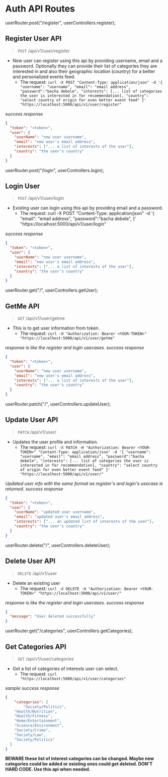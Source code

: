 # Auth API Routes

userRouter.post("/register", userControllers.register);

## Register User API

> `POST` /api/v1/user/register

- New user can register using this api by providing username, email and a password. Optionally they can provide their list of categories they are interested in and also their geographic location (country) for a better and personalized events feed.
  - The request: `curl -X POST "Content-Type: application/json" -d '{
"username": "username",
"email": "email address",
"password":"bacha debele",
"interests": [... list of categories the user is interested in for recommendation],
"country": "select country of origin for even better event feed"
}' "https://localhost:5000/api/v1/user/register"`

_success response_

```json
{
  "token": "<token>",
  "user": {
    "userName": "new user username",
    "email": "new user's email address",
    "interests": ["... a list of interests of the user"],
    "country": "the user's country"
  }
}
```

userRouter.post("/login", userControllers.login);

## Login User

> `POST` /api/v1/user/login

- Existing user can login using this api by providing email and a password.
  - The request: curl -X POST "Content-Type: application/json" -d '{
    "email": "email address",
    "password":"bacha debele",
    }' "https://localhost:5000/api/v1/user/login"

_success response_

```json
{
  "token": "<token>",
  "user": {
    "userName": "new user username",
    "email": "new user's email address",
    "interests": ["... a list of interests of the user"],
    "country": "the user's country"
  }
}
```

userRouter.get("/", userControllers.getUser);

## GetMe API

> `GET` /api/v1/user/getme

- This is to get user information from token.
  - The request: `curl -H "Authorization: Bearer <YOUR-TOKEN>" "https://localhost:5000/api/v1/user/getme"`

_response is like the register and login usecases._
_success response_

```json
{
  "token": "<token>",
  "user": {
    "userName": "new user username",
    "email": "new user's email address",
    "interests": ["... a list of interests of the user"],
    "country": "the user's country"
  }
}
```

userRouter.patch("/", userControllers.updateUser);

## Update User API

> `PATCH` /api/v1/user/

- Updates the user profile and information.
  - The request: `curl -X PATCH -H "Authorization: Bearer <YOUR-TOKEN>" "Content-Type: application/json" -d '{
"username": "username",
"email": "email address",
"password":"bacha debele",
"interests": [... list of categories the user is interested in for recommendation],
"country": "select country of origin for even better event feed"
}' "https://localhost:5000/api/v1/user/"`

_Updated user info with the same format as register's and login's usecase is returned._
_success response_

```json
{
  "token": "<token>",
  "user": {
    "userName": "updated user username",
    "email": "updated user's email address",
    "interests": ["... an updated list of interests of the user"],
    "country": "the user's country"
  }
}
```

userRouter.delete("/", userControllers.deleteUser);

## Delete User API

> `DELETE` /api/v1/user

- Delete an existing user
  - The request: `curl -X DELETE -H "Authorization: Bearer <YOUR-TOKEN>" "https://localhost:5000/api/v1/user/"`

_response is like the register and login usecases._
_success response_

```json
{
  "message": "User deleted successfully"
}
```

userRouter.get("/categories", userControllers.getCategories);

## Get Categories API

> `GET` /api/v1/user/categories

- Get a list of categories of interests user can select.
  - The request: `curl "https://localhost:5000/api/v1/user/categories"`

_sample success response_

```json
{
    "categories": [
        "Society/Politics",
    "Health/Nutrition",
    "Health/Fitness",
    "Home/Entertainment",
    "Science/Environment",
    "Society/Crime",
    "Society/Law",
    "Society/Politics"
  ]
}
```
**BEWARE these list of interest categories can be changed. Maybe new categories could be added or existing ones could get deleted. DON'T HARD CODE. Use this api when needed.**
